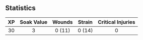 ## Statistics

|  XP  | Soak Value | Wounds | Strain | Critical Injuries |
|:----:|:----------:|:------:|:------:|:-----------------:|
| 30   | 3          | 0 (11) | 0 (14) | 0                 |
